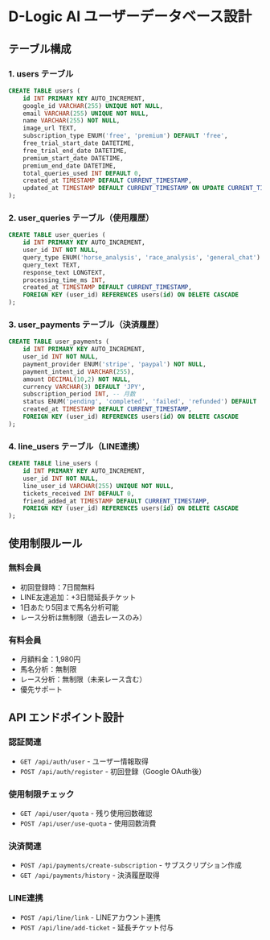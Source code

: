 # D-Logic AI ユーザーデータベース設計

## テーブル構成

### 1. users テーブル
```sql
CREATE TABLE users (
    id INT PRIMARY KEY AUTO_INCREMENT,
    google_id VARCHAR(255) UNIQUE NOT NULL,
    email VARCHAR(255) UNIQUE NOT NULL,
    name VARCHAR(255) NOT NULL,
    image_url TEXT,
    subscription_type ENUM('free', 'premium') DEFAULT 'free',
    free_trial_start_date DATETIME,
    free_trial_end_date DATETIME,
    premium_start_date DATETIME,
    premium_end_date DATETIME,
    total_queries_used INT DEFAULT 0,
    created_at TIMESTAMP DEFAULT CURRENT_TIMESTAMP,
    updated_at TIMESTAMP DEFAULT CURRENT_TIMESTAMP ON UPDATE CURRENT_TIMESTAMP
);
```

### 2. user_queries テーブル（使用履歴）
```sql
CREATE TABLE user_queries (
    id INT PRIMARY KEY AUTO_INCREMENT,
    user_id INT NOT NULL,
    query_type ENUM('horse_analysis', 'race_analysis', 'general_chat') NOT NULL,
    query_text TEXT,
    response_text LONGTEXT,
    processing_time_ms INT,
    created_at TIMESTAMP DEFAULT CURRENT_TIMESTAMP,
    FOREIGN KEY (user_id) REFERENCES users(id) ON DELETE CASCADE
);
```

### 3. user_payments テーブル（決済履歴）
```sql
CREATE TABLE user_payments (
    id INT PRIMARY KEY AUTO_INCREMENT,
    user_id INT NOT NULL,
    payment_provider ENUM('stripe', 'paypal') NOT NULL,
    payment_intent_id VARCHAR(255),
    amount DECIMAL(10,2) NOT NULL,
    currency VARCHAR(3) DEFAULT 'JPY',
    subscription_period INT, -- 月数
    status ENUM('pending', 'completed', 'failed', 'refunded') DEFAULT 'pending',
    created_at TIMESTAMP DEFAULT CURRENT_TIMESTAMP,
    FOREIGN KEY (user_id) REFERENCES users(id) ON DELETE CASCADE
);
```

### 4. line_users テーブル（LINE連携）
```sql
CREATE TABLE line_users (
    id INT PRIMARY KEY AUTO_INCREMENT,
    user_id INT NOT NULL,
    line_user_id VARCHAR(255) UNIQUE NOT NULL,
    tickets_received INT DEFAULT 0,
    friend_added_at TIMESTAMP DEFAULT CURRENT_TIMESTAMP,
    FOREIGN KEY (user_id) REFERENCES users(id) ON DELETE CASCADE
);
```

## 使用制限ルール

### 無料会員
- 初回登録時：7日間無料
- LINE友達追加：+3日間延長チケット
- 1日あたり5回まで馬名分析可能
- レース分析は無制限（過去レースのみ）

### 有料会員
- 月額料金：1,980円
- 馬名分析：無制限
- レース分析：無制限（未来レース含む）
- 優先サポート

## API エンドポイント設計

### 認証関連
- `GET /api/auth/user` - ユーザー情報取得
- `POST /api/auth/register` - 初回登録（Google OAuth後）

### 使用制限チェック
- `GET /api/user/quota` - 残り使用回数確認
- `POST /api/user/use-quota` - 使用回数消費

### 決済関連
- `POST /api/payments/create-subscription` - サブスクリプション作成
- `GET /api/payments/history` - 決済履歴取得

### LINE連携
- `POST /api/line/link` - LINEアカウント連携
- `POST /api/line/add-ticket` - 延長チケット付与